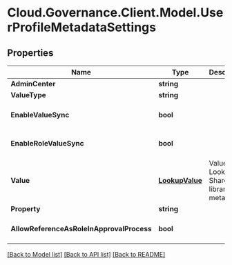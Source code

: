 # Cloud.Governance.Client.Model.UserProfileMetadataSettings
## Properties

Name | Type | Description | Notes
------------ | ------------- | ------------- | -------------
**AdminCenter** | **string** |  | [optional] 
**ValueType** | **string** |  | [optional] 
**EnableValueSync** | **bool** |  | [optional] [default to false]
**EnableRoleValueSync** | **bool** |  | [optional] [default to false]
**Value** | [**LookupValue**](LookupValue.md) | Value of Lookup to SharePoint library/list metadata. | [optional] 
**Property** | **string** |  | [optional] 
**AllowReferenceAsRoleInApprovalProcess** | **bool** |  | [optional] [default to false]

[[Back to Model list]](../README.md#documentation-for-models) [[Back to API list]](../README.md#documentation-for-api-endpoints) [[Back to README]](../README.md)

